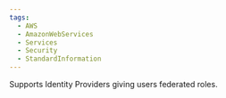 ```yaml
---
tags:
  - AWS
  - AmazonWebServices
  - Services
  - Security
  - StandardInformation
---
```


Supports Identity Providers giving users federated roles.